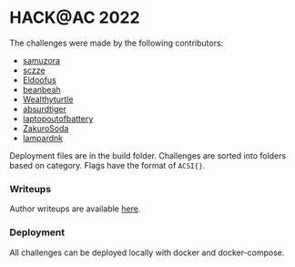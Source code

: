 # HACK@AC 2022

The challenges were made by the following contributors:

* [samuzora](https://github.com/samuzora)
* [sczze](https://github.com/sczze)
* [Eldoofus](https://github.com/Eldoofus)
* [beanbeah](https://github.com/beanbeah)
* [Wealthyturtle](https://github.com/Wealthyturtle)
* [absurdtiger](https://github.com/absurdtiger)
* [laptopoutofbattery](https://github.com/laptopoutofbattery)
* [ZakuroSoda](https://github.com/ZakuroSoda)
* [lampardnk](https://github.com/lampardnk)

Deployment files are in the build folder. Challenges are sorted into folders based on category. Flags have the format of `ACSI{}`.  


### Writeups

Author writeups are available [here](WRITEUPS.md).  

### Deployment

All challenges can be deployed locally with docker and docker-compose.  
